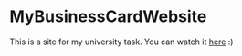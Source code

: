 # MyBusinessCardWebsite
This is a site for my university task. You can watch it [here](https://dashapenkova.github.io/WebTask/) :)
